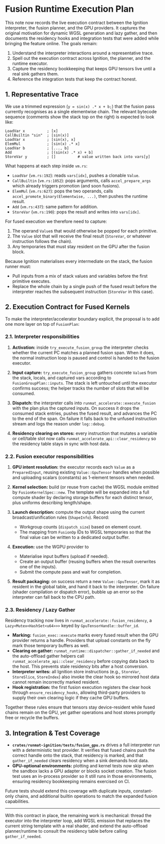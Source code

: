 # Fusion Runtime Execution Plan

This note now records the live execution contract between the Ignition
interpreter, the fusion planner, and the GPU providers. It captures the
original motivation for dynamic WGSL generation and lazy gather, and then
documents the residency hooks and integration tests that were added while
bringing the feature online. The goals remain:

1. Understand the interpreter interactions around a representative trace.
2. Spell out the execution contract across Ignition, the planner, and the
   runtime executor.
3. Capture the residency bookkeeping that keeps GPU tensors live until a
   real sink gathers them.
4. Reference the integration tests that keep the contract honest.

## 1. Representative Trace

We use a trimmed expression (`y = sin(x) .* x + b;`) that the fusion pass
currently recognises as a single elementwise chain. The relevant bytecode
sequence (comments show the stack top on the right) is expected to look like:

```
LoadVar x          ; [x]
CallBuiltin "sin"  ; [sin(x)]
LoadVar x          ; [sin(x), x]
ElemMul            ; [sin(x) .* x]
LoadVar b          ; [..., b]
Add                ; [(sin(x) .* x) + b]
StoreVar y         ; []          # value written back into vars[y]
```

What happens at each step inside `vm.rs`:

- `LoadVar` (`vm.rs:192`): reads `vars[idx]`, pushes a clonable `Value`.
- `CallBuiltin` (`vm.rs:1052`): pops arguments, calls
  `accel_prepare_args` which already triggers promotion (and soon fusions).
- `ElemMul` (`vm.rs:627`): pops the two operands, calls
  `accel_promote_binary(Elementwise, ...)`, then pushes the runtime result.
- `Add` (`vm.rs:437`): same pattern for addition.
- `StoreVar` (`vm.rs:190`): pops the result and writes into `vars[idx]`.

For fused execution we therefore need to capture:

1. The operand `Value`s that would otherwise be popped for each primitive.
2. The `Value` slot that will receive the final result (`StoreVar`, or
   whatever instruction follows the chain).
3. Any temporaries that must stay resident on the GPU after the fusion block.

Because Ignition materialises every intermediate on the stack, the fusion
runner must:

- Pull inputs from a mix of stack values and variables before the first
  primitive executes.
- Replace the whole chain by a single push of the fused result before the
  interpreter reaches the subsequent instruction (`StoreVar` in this case).

## 2. Execution Contract for Fused Kernels

To make the interpreter/accelerator boundary explicit, the proposal is to add
one more layer on top of `FusionPlan`:

### 2.1. Interpreter responsibilities

1. **Activation:** inside `try_execute_fusion_group` the interpreter checks
   whether the current PC matches a planned fusion span. When it does, the
   normal instruction loop is paused and control is handed to the fusion
   executor.

2. **Input capture:** `try_execute_fusion_group` gathers concrete `Value`s
   from the stack, locals, and captured vars according to
   `FusionGroupPlan::inputs`. The stack is left untouched until the executor
   confirms success; the helper tracks the number of slots that will be
   consumed.

3. **Dispatch:** the interpreter calls into `runmat_accelerate::execute_fusion`
   with the plan plus the captured inputs. On success it drops the consumed
   stack entries, pushes the fused result, and advances the PC to the end of
   the span. On failure it falls back to the unfused instruction stream and
   logs the reason under `log::debug`.

4. **Residency clearing on stores:** every instruction that mutates a variable
   or cell/table slot now calls `runmat_accelerate_api::clear_residency` so the
   residency table stays in sync with host data.

### 2.2. Fusion executor responsibilities

1. **GPU intent resolution:** the executor records each `Value` as a
   `PreparedInput`, reusing existing `Value::GpuTensor` handles when possible
   and uploading scalars (constants) as 1-element tensors when needed.

2. **Kernel selection:** build (or reuse from cache) the WGSL module emitted
   by `FusionKernelSpec::new`. The template will be expanded into a full
   compute shader by declaring storage buffers for each distinct tensor, plus
   uniforms describing length/shape.

3. **Launch description:** compute the output shape using the current
   broadcast/unification rules (`ShapeInfo`). Record:
   - Workgroup counts (`dispatch_size`) based on element count.
   - The mapping from `FusionOp` IDs to WGSL temporaries so that the final
     value can be written to a dedicated output buffer.

4. **Execution:** use the WGPU provider to
   - Materialise input buffers (upload if needed).
   - Create an output buffer (reusing buffers when the result overwrites one
     of the inputs).
   - Submit the compute pass and wait for completion.

5. **Result packaging:** on success return a new `Value::GpuTensor`, mark it
   as resident in the global table, and hand it back to the interpreter. On
   failure (shader compilation or dispatch error), bubble up an error so the
   interpreter can fall back to the CPU path.

### 2.3. Residency / Lazy Gather

Residency tracking now lives in `runmat_accelerate::fusion_residency`, a
`Lazy<Mutex<HashSet<u64>>>` keyed by `GpuTensorHandle::buffer_id`.

- **Marking:** `fusion_exec::execute` marks every fused result when the GPU
  provider returns a handle. Providers that upload constants on the fly mark
  those temporary buffers as well.
- **Clearing on gather:** `runmat_runtime::dispatcher::gather_if_needed` and
  the auto-offload gather helpers call
  `runmat_accelerate_api::clear_residency` before copying data back to the
  host. This prevents stale residency bits after a host conversion.
- **Interpreter writes:** all Ignition store instructions (e.g., `StoreVar`,
  `StoreSlice`, `StoreIndex`) also invoke the clear hook so mirrored host data
  cannot remain incorrectly marked resident.
- **Hook registration:** the first fusion execution registers the clear hook
  through `ensure_residency_hooks`, allowing third-party providers to supply
  their own clearing logic if they cache GPU buffers.

Together these rules ensure that tensors stay device-resident while fused
chains remain on the GPU, yet gather operations and host stores promptly free
or recycle the buffers.

## 3. Integration & Test Coverage

- **`crates/runmat-ignition/tests/fusion_gpu.rs`** drives a full interpreter
  run with a deterministic test provider. It verifies that fused chains push
  the correct handle onto the stack, that residency is marked, and that
  `gather_if_needed` clears residency when a sink demands host data.
- **GPU-optional environments:** plotting and kernel tests now skip when the
  sandbox lacks a GPU adapter or blocks socket creation. The fusion test uses
  an in-process provider so it still runs in those environments, ensuring
  residency bookkeeping remains exercised on CI.

Future tests should extend this coverage with duplicate inputs, constant-only
chains, and additional builtin operations to match the expanded fusion
capabilities.

---

With this contract in place, the remaining work is mechanical: thread the
executor into the interpreter loop, add WGSL emission that replaces the
current string template with a real shader, and extend the auto-offload
planner/runtime to consult the residency table before calling `gather_if_needed`.
